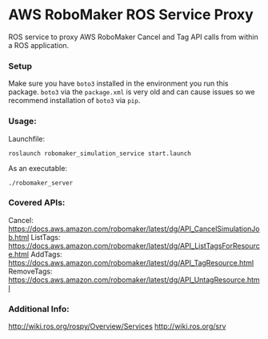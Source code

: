 # AWS RoboMaker ROS Service Proxy

ROS service to proxy AWS RoboMaker Cancel and Tag API calls from within a ROS application.

### Setup

Make sure you have `boto3` installed in the environment you run this package. `boto3` via the `package.xml` is very old
and can cause issues so we recommend installation of `boto3` via `pip`.

### Usage:

Launchfile:
```
roslaunch robomaker_simulation_service start.launch
```

As an executable:
```
./robomaker_server
```

### Covered APIs:

Cancel: https://docs.aws.amazon.com/robomaker/latest/dg/API_CancelSimulationJob.html
ListTags: https://docs.aws.amazon.com/robomaker/latest/dg/API_ListTagsForResource.html
AddTags: https://docs.aws.amazon.com/robomaker/latest/dg/API_TagResource.html
RemoveTags: https://docs.aws.amazon.com/robomaker/latest/dg/API_UntagResource.html

### Additional Info:

http://wiki.ros.org/rospy/Overview/Services
http://wiki.ros.org/srv

